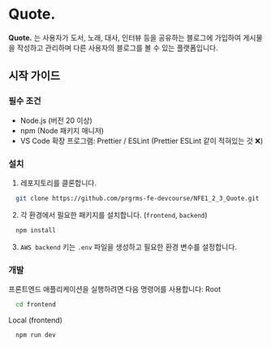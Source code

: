 # Quote.
**Quote.** 는 사용자가 도서, 노래, 대사, 인터뷰 등을 공유하는 블로그에 가입하여 게시물을 작성하고 관리하며 다른 사용자의 블로그를 볼 수 있는 플랫폼입니다.
<br/>
## 시작 가이드
### 필수 조건
- Node.js (버전 20 이상)
- npm (Node 패키지 매니저)
- VS Code 확장 프로그램: Prettier / ESLint (Prettier ESLint 같이 적혀있는 것 ❌)
### 설치
1. 레포지토리를 클론합니다.
```bash
  git clone https://github.com/prgrms-fe-devcourse/NFE1_2_3_Quote.git
```
2. 각 환경에서 필요한 패키지를 설치합니다. (`frontend`, `backend`)
```bash
  npm install
```
3. `AWS backend` 키는 `.env` 파일을 생성하고 필요한 환경 변수를 설정합니다. 
### 개발
프론트엔드 애플리케이션을 실행하려면 다음 명령어를 사용합니다:
Root
```bash
  cd frontend
```
Local (frontend)
```bash
  npm run dev
```
